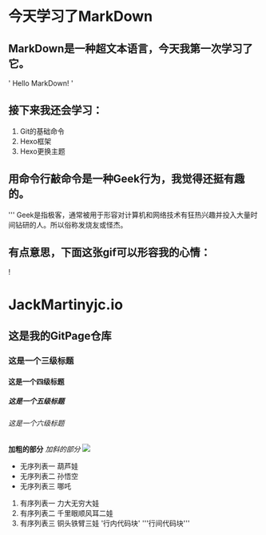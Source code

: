 # 今天学习了MarkDown
## MarkDown是一种超文本语言，今天我第一次学习了它。
' Hello MarkDown! '
## 接下来我还会学习：
1. Git的基础命令
1. Hexo框架
1. Hexo更换主题
## 用命令行敲命令是一种**Geek**行为，我觉得还挺有趣的。
''' Geek是指极客，通常被用于形容对计算机和网络技术有狂热兴趣并投入大量时间钻研的人。所以俗称发烧友或怪杰。
## 有点意思，下面这张gif可以形容我的心情：
! [](https://qgt-style.oss-cn-hangzhou.aliyuncs.com/newcoursep4/g1/g1-2-2/tenor.gif)


# JackMartinyjc.io
## 这是我的GitPage仓库
### 这是一个三级标题
#### 这是一个四级标题
##### 这是一个五级标题
###### 这是一个六级标题
**加粗的部分**
*加斜的部分*
![](https://image.baidu.com/search/detail?ct=503316480&z=0&ipn=d&word=%E9%A3%8E%E6%99%AF%E5%9B%BE%E7%89%87&step_word=&hs=2&pn=7&spn=0&di=119240&pi=0&rn=1&tn=baiduimagedetail&is=0%2C0&istype=0&ie=utf-8&oe=utf-8&in=&cl=2&lm=-1&st=undefined&cs=1752749994%2C1753922299&os=1555259071%2C415450357&simid=3390030441%2C392367420&adpicid=0&lpn=0&ln=1922&fr=&fmq=1597242378243_R&fm=&ic=undefined&s=undefined&hd=undefined&latest=undefined&copyright=undefined&se=&sme=&tab=0&width=undefined&height=undefined&face=undefined&ist=&jit=&cg=&bdtype=0&oriquery=&objurl=http%3A%2F%2Fimg.ewebweb.com%2Fuploads%2F20191006%2F19%2F1570360737-HvGOTkxnum.jpg&fromurl=ippr_z2C%24qAzdH3FAzdH3Fooo_z%26e3Bjojkojk_z%26e3Bv54AzdH3Fsey57AzdH3F800ba_z%26e3Bip4s&gsm=8&rpstart=0&rpnum=0&islist=&querylist=&force=undefined)
* 无序列表一 葫芦娃
* 无序列表二 孙悟空
* 无序列表三 哪吒
1. 有序列表一 力大无穷大娃
1. 有序列表二 千里眼顺风耳二娃
1. 有序列表三 铜头铁臂三娃
'行内代码块'
'''行间代码块'''
